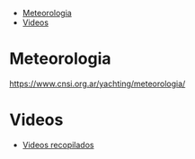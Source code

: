 - [Meteorologia](#meteorologia)
- [Videos](#videos)


# Meteorologia

https://www.cnsi.org.ar/yachting/meteorologia/

# Videos

- [Videos recopilados](videos.md) 